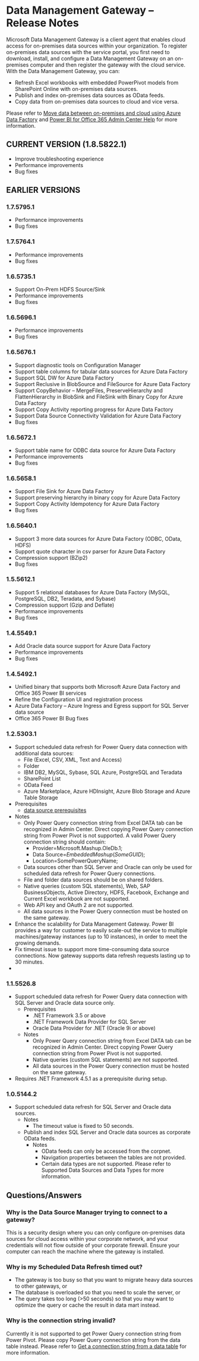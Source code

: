 <properties 
	pageTitle="Data Management Gateway – Release Notes | Azure Data Factory" 
	description="Data Factory release notes" 
	services="data-factory" 
	documentationCenter="" 
	authors="spelluru" 
	manager="jhubbard" 
	editor="monicar"/>

<tags 
	ms.service="data-factory" 
	ms.workload="data-services" 
	ms.tgt_pltfrm="na" 
	ms.devlang="na" 
	ms.topic="article" 
	ms.date="01/26/2016" 
	ms.author="spelluru"/>

# Data Management Gateway – Release Notes

Microsoft Data Management Gateway is a client agent that enables cloud access for on-premises data sources within your organization.
To register on-premises data sources with the service portal, you first need to download, install, and configure a Data Management Gateway on an on-premises computer and then register the gateway with the cloud service. 
With the Data Management Gateway, you can:

- Refresh Excel workbooks with embedded PowerPivot models from SharePoint Online with on-premises data sources.
- Publish and index on-premises data sources as OData feeds.
- Copy data from on-premises data sources to cloud and vice versa.

Please refer to [Move data between on-premises and cloud using Azure Data Factory](data-factory-move-data-between-onprem-and-cloud.md) and [Power BI for Office 365 Admin Center Help](https://support.office.com/article/Power-BI-for-Office-365-Admin-Center-Help-5e391ecb-500c-47a3-bd0f-a6173b541044?ui=en-US&rs=en-001&ad=US) for more information.


## CURRENT VERSION (1.8.5822.1)

- Improve troubleshooting experience
- Performance improvements
- Bug fixes


## EARLIER VERSIONS

### 1.7.5795.1

- Performance improvements
- Bug fixes

### 1.7.5764.1

- Performance improvements
- Bug fixes

### 1.6.5735.1

- Support On-Prem HDFS Source/Sink
- Performance improvements
- Bug fixes

### 1.6.5696.1

- Performance improvements
- Bug fixes

### 1.6.5676.1

- Support diagnostic tools on Configuration Manager
- Support table columns for tabular data sources for Azure Data Factory
- Support SQL DW for Azure Data Factory
- Support Reclusive in BlobSource and FileSource for Azure Data Factory
- Support CopyBehavior – MergeFiles, PreserveHierarchy and FlattenHierarchy in BlobSink and FileSink with Binary Copy for Azure Data Factory
- Support Copy Activity reporting progress for Azure Data Factory
- Support Data Source Connectivity Validation for Azure Data Factory
- Bug fixes


### 1.6.5672.1

- Support table name for ODBC data source for Azure Data Factory
- Performance improvements
- Bug fixes

### 1.6.5658.1

- Support File Sink for Azure Data Factory
- Support preserving hierarchy in binary copy for Azure Data Factory
- Support Copy Activity Idempotency for Azure Data Factory
- Bug fixes

### 1.6.5640.1

- Support 3 more data sources for Azure Data Factory (ODBC, OData, HDFS)
- Support quote character in csv parser for Azure Data Factory
- Compression support (BZip2)
- Bug fixes

### 1.5.5612.1

- Support 5 relational databases for Azure Data Factory (MySQL, PostgreSQL, DB2, Teradata, and Sybase)
- Compression support (Gzip and Deflate)
- Performance improvements
- Bug fixes


### 1.4.5549.1

- Add Oracle data source support for Azure Data Factory
- Performance improvements
- Bug fixes

### 1.4.5492.1

- Unified binary that supports both Microsoft Azure Data Factory and Office 365 Power BI services
- Refine the Configuration UI and registration process
- Azure Data Factory – Azure Ingress and Egress support for SQL Server data source
- Office 365 Power BI Bug fixes

### 1.2.5303.1

- Support scheduled data refresh for Power Query data connection with additional data sources:
	- File (Excel, CSV, XML, Text and Access)
	- Folder
	- IBM DB2, MySQL, Sybase, SQL Azure, PostgreSQL and Teradata
	- SharePoint List
	- OData Feed
	- Azure Marketplace, Azure HDInsight, Azure Blob Storage and Azure Table Storage
- Prerequisites
	- [data source prerequisites](http://office.microsoft.com/excel-help/data-source-prerequisites-HA104050014.aspx?CTT=5&origin=HA104003813)
- Notes
	- Only Power Query connection string from Excel DATA tab can be recognized in Admin Center. Direct copying Power Query connection string from Power Pivot is not supported. A valid Power Query connection string should contain:
		- Provider=Microsoft.Mashup.OleDb.1;
		- Data Source=$EmbeddedMashup(SomeGUID)$;
		- Location=SomePowerQueryName;
	- Data sources other than SQL Server and Oracle can only be used for scheduled data refresh for Power Query connections.
	- File and folder data sources should be on shared folders.
	- Native queries (custom SQL statements), Web, SAP BusinessObjects, Active Directory, HDFS, Facebook, Exchange and Current Excel workbook are not supported.
	- Web API key and OAuth 2 are not supported.
	- All data sources in the Power Query connection must be hosted on the same gateway.
- 	Enhance the scalability for Data Management Gateway.  Power BI provides a way for customer to easily scale-out the service to multiple machines/gateway instances (up to 10 instances), in order to meet the growing demands.
- 	Fix timeout issue to support more time-consuming data source connections. Now gateway supports data refresh requests lasting up to 30 minutes.
- 	
### 1.1.5526.8

- Support scheduled data refresh for Power Query data connection with SQL Server and Oracle data source only.
	- Prerequisites
		- .NET Framework 3.5 or above
		- .NET Framework Data Provider for SQL Server
		- Oracle Data Provider for .NET (Oracle 9i or above)
	- Notes
		- Only Power Query connection string from Excel DATA tab can be recognized in Admin Center. Direct copying Power Query connection string from Power Pivot is not supported.
		- Native queries (custom SQL statements) are not supported.
		- All data sources in the Power Query connection must be hosted on the same gateway.
- Requires .NET Framework 4.5.1 as a prerequisite during setup.

### 1.0.5144.2

- Support scheduled data refresh for SQL Server and Oracle data sources.
	- Notes
		- The timeout value is fixed to 50 seconds.
	- Publish and index SQL Server and Oracle data sources as corporate OData feeds.
		- Notes
			- OData feeds can only be accessed from the corpnet.
			- 	Navigation properties between the tables are not provided.
			- 	Certain data types are not supported. Please refer to Supported Data Sources and Data Types for more information.

## Questions/Answers

### Why is the Data Source Manager trying to connect to a gateway?
This is a security design where you can only configure on-premises data sources for cloud access within your corporate network, and your credentials will not flow outside of your corporate firewall. Ensure your computer can reach the machine where the gateway is installed.

### Why is my Scheduled Data Refresh timed out?

- The gateway is too busy so that you want to migrate heavy data sources to other gateways, or
- The database is overloaded so that you need to scale the server, or
- The query takes too long (>50 seconds) so that you may want to optimize the query or cache the result in data mart instead.

### Why is the connection string invalid?
Currently it is not supported to get Power Query connection string from Power Pivot. Please copy Power Query connection string from the data table instead. Please refer to [Get a connection string from a data table](http://office.microsoft.com/office365-sharepoint-online-enterprise-help/create-a-data-source-and-enable-cloud-access-HA104078557.aspx?CTT=1#_Get_a_connection_1) for more information.
